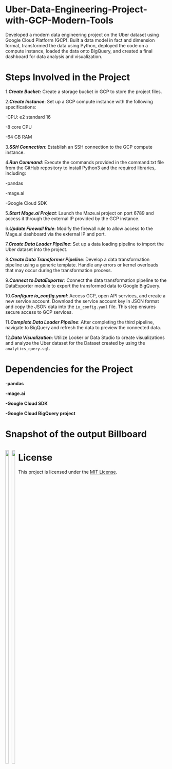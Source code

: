 # Uber-Data-Engineering-Project-with-GCP-Modern-Tools
Developed a modern data engineering project on the Uber dataset using Google Cloud Platform (GCP). Built a data model in fact and dimension format, transformed the data using Python, deployed the code on a compute instance, loaded the data onto BigQuery, and created a final dashboard for data analysis and visualization.
# Steps Involved in the Project
1._**Create Bucket:**_ Create a storage bucket in GCP to store the project files.

2._**Create Instance**_: Set up a GCP compute instance with the following specifications:

   -CPU: e2 standard 16
   
   -8 core CPU
   
   -64 GB RAM
  
3._**SSH Connection**_: Establish an SSH connection to the GCP compute instance.

4._**Run Command**_: Execute the commands provided in the command.txt file from the GitHub repository to install Python3 and the required libraries, including:

   -pandas
   
   -mage.ai
   
   -Google Cloud SDK
  
5._**Start Mage.ai Project**_: Launch the Maze.ai project on port 6789 and access it through the external IP provided by the GCP instance.

6._**Update Firewall Rule**_: Modify the firewall rule to allow access to the Mage.ai dashboard via the external IP and port.

7._**Create Data Loader Pipeline**_: Set up a data loading pipeline to import the Uber dataset into the project.

8._**Create Data Transformer Pipeline**_: Develop a data transformation pipeline using a generic template. Handle any errors or kernel overloads that may occur during the transformation process.

9._**Connect to DataExporter**_: Connect the data transformation pipeline to the DataExporter module to export the transformed data to Google BigQuery.

10._**Configure io_config.yaml**:_ Access GCP, open API services, and create a new service account. Download the service account key in JSON format and copy the JSON data into the `io_config.yaml` file. This step ensures secure access to GCP services.

11._**Complete Data Loader Pipeline**_: After completing the third pipeline, navigate to BigQuery and refresh the data to preview the connected data.

12._**Data Visualization**_: Utilize Looker or Data Studio to create visualizations and analyze the Uber dataset for the Dataset created by using the `analytics_query.sql`.
# Dependencies for the Project
  **-pandas**
  
  **-mage.ai**
  
  **-Google Cloud SDK**
  
  **-Google Cloud BigQuery project**

# Snapshot of the output Billboard
 <p style="float:left" ><img src = "https://github.com/sdutta2313/Uber-Data-Engineering-Project-with-GCP-Modern-Tools/assets/82588975/16b0c32e-4aa2-4bd1-bd3b-989297cf5ee4" width=50% padding=10px><img src="https://github.com/sdutta2313/Uber-Data-Engineering-Project-with-GCP-Modern-Tools/assets/82588975/d5b2a823-a7c6-45c2-a90b-9a8b9f87ef01" width=50% padding=10px>
   </p>


  
# License
This project is licensed under the [MIT License](LICENSE).



  

